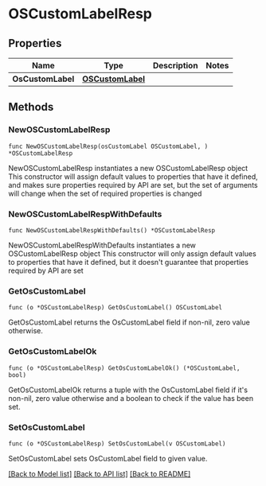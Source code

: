 # OSCustomLabelResp

## Properties

Name | Type | Description | Notes
------------ | ------------- | ------------- | -------------
**OsCustomLabel** | [**OSCustomLabel**](OSCustomLabel.md) |  | 

## Methods

### NewOSCustomLabelResp

`func NewOSCustomLabelResp(osCustomLabel OSCustomLabel, ) *OSCustomLabelResp`

NewOSCustomLabelResp instantiates a new OSCustomLabelResp object
This constructor will assign default values to properties that have it defined,
and makes sure properties required by API are set, but the set of arguments
will change when the set of required properties is changed

### NewOSCustomLabelRespWithDefaults

`func NewOSCustomLabelRespWithDefaults() *OSCustomLabelResp`

NewOSCustomLabelRespWithDefaults instantiates a new OSCustomLabelResp object
This constructor will only assign default values to properties that have it defined,
but it doesn't guarantee that properties required by API are set

### GetOsCustomLabel

`func (o *OSCustomLabelResp) GetOsCustomLabel() OSCustomLabel`

GetOsCustomLabel returns the OsCustomLabel field if non-nil, zero value otherwise.

### GetOsCustomLabelOk

`func (o *OSCustomLabelResp) GetOsCustomLabelOk() (*OSCustomLabel, bool)`

GetOsCustomLabelOk returns a tuple with the OsCustomLabel field if it's non-nil, zero value otherwise
and a boolean to check if the value has been set.

### SetOsCustomLabel

`func (o *OSCustomLabelResp) SetOsCustomLabel(v OSCustomLabel)`

SetOsCustomLabel sets OsCustomLabel field to given value.



[[Back to Model list]](../README.md#documentation-for-models) [[Back to API list]](../README.md#documentation-for-api-endpoints) [[Back to README]](../README.md)


